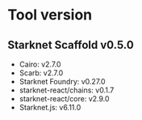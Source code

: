 # Tool version

## Starknet Scaffold v0.5.0
- Cairo: v2.7.0
- Scarb: v2.7.0
- Starknet Foundry: v0.27.0
- starknet-react/chains: v0.1.7
- starknet-react/core: v2.9.0
- Starknet.js: v6.11.0